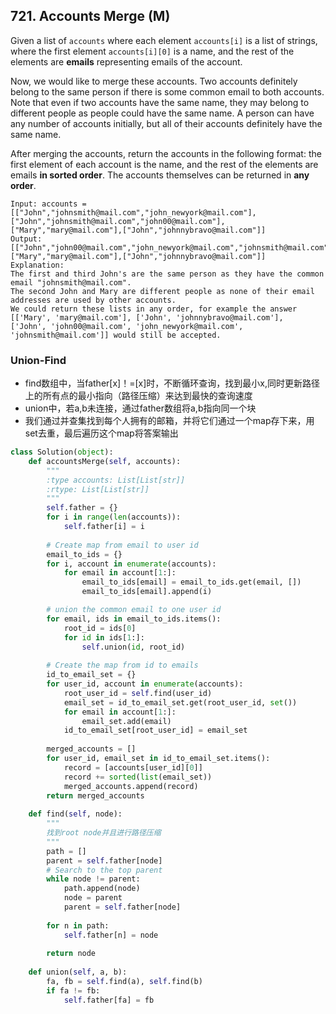 ## 721. Accounts Merge (M)

Given a list of `accounts` where each element `accounts[i]` is a list of strings, where the first element `accounts[i][0]` is a name, and the rest of the elements are **emails** representing emails of the account.

Now, we would like to merge these accounts. Two accounts definitely belong to the same person if there is some common email to both accounts. Note that even if two accounts have the same name, they may belong to different people as people could have the same name. A person can have any number of accounts initially, but all of their accounts definitely have the same name.

After merging the accounts, return the accounts in the following format: the first element of each account is the name, and the rest of the elements are emails **in sorted order**. The accounts themselves can be returned in **any order**.

```
Input: accounts = [["John","johnsmith@mail.com","john_newyork@mail.com"],["John","johnsmith@mail.com","john00@mail.com"],["Mary","mary@mail.com"],["John","johnnybravo@mail.com"]]
Output: [["John","john00@mail.com","john_newyork@mail.com","johnsmith@mail.com"],["Mary","mary@mail.com"],["John","johnnybravo@mail.com"]]
Explanation:
The first and third John's are the same person as they have the common email "johnsmith@mail.com".
The second John and Mary are different people as none of their email addresses are used by other accounts.
We could return these lists in any order, for example the answer [['Mary', 'mary@mail.com'], ['John', 'johnnybravo@mail.com'], 
['John', 'john00@mail.com', 'john_newyork@mail.com', 'johnsmith@mail.com']] would still be accepted.
```

### Union-Find

- find数组中，当father[x]！=[x]时，不断循环查询，找到最小x,同时更新路径上的所有点的最小指向（路径压缩）来达到最快的查询速度
- union中，若a,b未连接，通过father数组将a,b指向同一个块
- 我们通过并查集找到每个人拥有的邮箱，并将它们通过一个map存下来，用set去重，最后遍历这个map将答案输出

```python
class Solution(object):
    def accountsMerge(self, accounts):
        """
        :type accounts: List[List[str]]
        :rtype: List[List[str]]
        """
        self.father = {}
        for i in range(len(accounts)):
            self.father[i] = i
        
        # Create map from email to user id
        email_to_ids = {}
        for i, account in enumerate(accounts):
            for email in account[1:]:
                email_to_ids[email] = email_to_ids.get(email, [])
                email_to_ids[email].append(i)

        # union the common email to one user id
        for email, ids in email_to_ids.items():
            root_id = ids[0]
            for id in ids[1:]:
                self.union(id, root_id)
        
        # Create the map from id to emails
        id_to_email_set = {}
        for user_id, account in enumerate(accounts):
            root_user_id = self.find(user_id)
            email_set = id_to_email_set.get(root_user_id, set())
            for email in account[1:]:
                email_set.add(email)
            id_to_email_set[root_user_id] = email_set
        
        merged_accounts = []
        for user_id, email_set in id_to_email_set.items():
            record = [accounts[user_id][0]]
            record += sorted(list(email_set))
            merged_accounts.append(record)
        return merged_accounts
    
    def find(self, node):
        """
        找到root node并且进行路径压缩
        """
        path = []
        parent = self.father[node]
        # Search to the top parent
        while node != parent:
            path.append(node)
            node = parent
            parent = self.father[node]
        
        for n in path:
            self.father[n] = node
            
        return node
    
    def union(self, a, b):
        fa, fb = self.find(a), self.find(b)
        if fa != fb:
            self.father[fa] = fb
            
```

